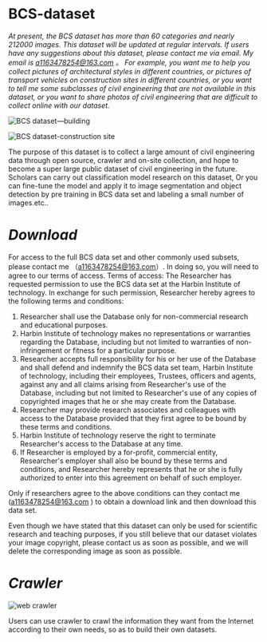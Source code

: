 BCS-dataset
=====

*At present, the BCS dataset has more than 60 categories and nearly 212000 images. This dataset will be updated at regular intervals. If users have any suggestions about this dataset, please contact me via email. My email is a1163478254@163.com 。 For example, you want me to help you collect pictures of architectural styles in different countries, or pictures of transport vehicles on construction sites in different countries, or you want to tell me some subclasses of civil engineering that are not available in this dataset, or you want to share photos of civil engineering that are difficult to collect online with our dataset.*

![BCS dataset—building](https://user-images.githubusercontent.com/124375093/217712380-64cfe045-c87e-456c-8007-2814cb876680.jpg)

![BCS dataset-construction site](https://user-images.githubusercontent.com/124375093/217716676-212a07b0-3a5d-4f28-b2d8-f355c816ccac.jpg)

The purpose of this dataset is to collect a large amount of civil engineering data through open source, crawler and on-site collection, and hope to become a super large public dataset of civil engineering in the future. Scholars can carry out classification model research on this dataset, Or you can fine-tune the model and apply it to image segmentation and object detection by pre training in BCS data set and labeling a small number of images.etc..

*Download*
=====
For access to the full BCS data set and other commonly used subsets, please contact me （a1163478254@163.com）. In doing so, you will need to agree to our terms of access. Terms of access:
The Researcher has requested permission to use the BCS data set at the Harbin Institute of technology. In exchange for such permission, Researcher hereby agrees to the following terms and conditions:
1.	Researcher shall use the Database only for non-commercial research and educational purposes.
2.	Harbin Institute of technology makes no representations or warranties regarding the Database, including but not limited to warranties of non-infringement or fitness for a particular purpose.
3.	Researcher accepts full responsibility for his or her use of the Database and shall defend and indemnify the BCS data set team, Harbin Institute of technology, including their employees, Trustees, officers and agents, against any and all claims arising from Researcher's use of the Database, including but not limited to Researcher's use of any copies of copyrighted images that he or she may create from the Database.
4.	Researcher may provide research associates and colleagues with access to the Database provided that they first agree to be bound by these terms and conditions.
5.	Harbin Institute of technology reserve the right to terminate Researcher's access to the Database at any time.
6.	If Researcher is employed by a for-profit, commercial entity, Researcher's employer shall also be bound by these terms and conditions, and Researcher hereby represents that he or she is fully authorized to enter into this agreement on behalf of such employer.

Only if researchers agree to the above conditions can they contact me (a1163478254@163.com ) to obtain a download link and then download this data set.

Even though we have stated that this dataset can only be used for scientific research and teaching purposes, if you still believe that our dataset violates your image copyright, please contact us as soon as possible, and we will delete the corresponding image as soon as possible. 

*Crawler*
=====

![web crawler](https://user-images.githubusercontent.com/124375093/217705532-c0c19fe5-d9d8-4ed8-ba7b-0a9fbbddd46b.jpg)

Users can use crawler to crawl the information they want from the Internet according to their own needs, so as to build their own datasets.
